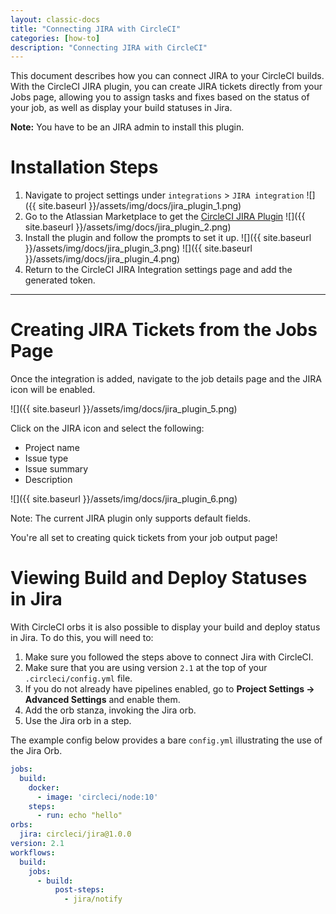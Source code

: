 ```yaml
---
layout: classic-docs
title: "Connecting JIRA with CircleCI"
categories: [how-to]
description: "Connecting JIRA with CircleCI"
---
```


This document describes how you can connect JIRA to your CircleCI builds. With
the CircleCI JIRA plugin, you can create JIRA tickets directly from your Jobs
page, allowing you to assign tasks and fixes based on the status of your job, as
well as display your build statuses in Jira.

**Note:** You have to be an JIRA admin to install this plugin.

# Installation Steps

1. Navigate to project settings under `integrations` >  `JIRA integration`
![]({{ site.baseurl }}/assets/img/docs/jira_plugin_1.png)
2. Go to the Atlassian Marketplace to get the [CircleCI JIRA Plugin](https://marketplace.atlassian.com/apps/1215946/circleci-for-jira?hosting=cloud&tab=overview)
![]({{ site.baseurl }}/assets/img/docs/jira_plugin_2.png)
3. Install the plugin and follow the prompts to set it up.
![]({{ site.baseurl }}/assets/img/docs/jira_plugin_3.png)
![]({{ site.baseurl }}/assets/img/docs/jira_plugin_4.png)
4. Return to the CircleCI JIRA Integration settings page and add the generated token.

---

# Creating JIRA Tickets from the Jobs Page

Once the integration is added, navigate to the job details page and the JIRA icon will be enabled. 

![]({{ site.baseurl }}/assets/img/docs/jira_plugin_5.png)

Click on the JIRA icon and select the following:

- Project name
- Issue type
- Issue summary
- Description

![]({{ site.baseurl }}/assets/img/docs/jira_plugin_6.png)

Note: The current JIRA plugin only supports default fields.

You're all set to creating quick tickets from your job output page!

# Viewing Build and Deploy Statuses in Jira 

With CircleCI orbs it is also possible to display your build and deploy status
in Jira. To do this, you will need to: 

1. Make sure you followed the steps above to connect Jira with CircleCI.
1. Make sure that you are using version `2.1` at the top of your `.circleci/config.yml` file.
1. If you do not already have pipelines enabled, go to **Project Settings -> Advanced Settings** and enable them.
1. Add the orb stanza, invoking the Jira orb.
1. Use the Jira orb in a step.

The example config below provides a bare `config.yml` illustrating the use of the Jira Orb.


```yaml
jobs:
  build:
    docker:
      - image: 'circleci/node:10'
    steps:
      - run: echo "hello"
orbs:
  jira: circleci/jira@1.0.0
version: 2.1
workflows:
  build:
    jobs:
      - build:
          post-steps:
            - jira/notify
```
